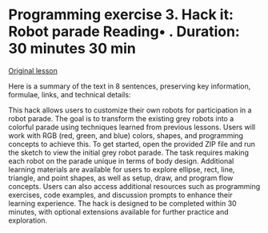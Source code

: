 # Programming exercise 3. Hack it: Robot parade Reading• . Duration: 30 minutes 30 min

[Original lesson](https://www.coursera.org/learn/uol-introduction-to-programming-1/supplement/Wcfv6/programming-exercise-3-hack-it-robot-parade)

Here is a summary of the text in 8 sentences, preserving key information, formulae, links, and technical details:

This hack allows users to customize their own robots for participation in a robot parade. The goal is to transform the existing grey robots into a colorful parade using techniques learned from previous lessons. Users will work with RGB (red, green, and blue) colors, shapes, and programming concepts to achieve this. To get started, open the provided ZIP file and run the sketch to view the initial grey robot parade. The task requires making each robot on the parade unique in terms of body design. Additional learning materials are available for users to explore ellipse, rect, line, triangle, and point shapes, as well as setup, draw, and program flow concepts. Users can also access additional resources such as programming exercises, code examples, and discussion prompts to enhance their learning experience. The hack is designed to be completed within 30 minutes, with optional extensions available for further practice and exploration.

